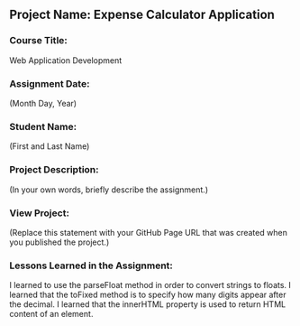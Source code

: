 ## Project Name:  Expense Calculator Application

### Course Title:
Web Application Development

### Assignment Date:  
(Month Day, Year)

### Student Name:  
(First and Last Name)

### Project Description:
(In your own words, briefly describe the assignment.)

### View Project:
(Replace this statement with your GitHub Page URL that was created when you 
 published the project.)

### Lessons Learned in the Assignment:
I learned to use the parseFloat method in order to convert strings to floats.
I learned that the toFixed method is to specify how many digits appear after the decimal.
I learned that the innerHTML property is used to return HTML content of an element.


